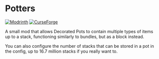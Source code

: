 # Potters

[![Modrinth](https://img.shields.io/modrinth/dt/potters?color=00AF5C&label=downloads&logo=modrinth)](https://modrinth.com/mod/potters)
[![CurseForge](https://cf.way2muchnoise.eu/full_922767_downloads.svg)](https://curseforge.com/minecraft/mc-mods/potters)

A small mod that allows Decorated Pots to contain multiple types of items up to a stack, functioning similarly to bundles, but as a block instead. 

You can also configure the number of stacks that can be stored in a pot in the config, up to 16.7 million stacks if you really want to.